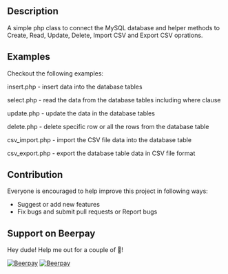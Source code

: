 Description
-----------
A simple php class to connect the MySQL database and helper methods to Create, Read, Update, Delete, Import CSV and Export CSV oprations.

Examples
--------
Checkout the following examples:

insert.php      - insert data into the database tables

select.php      - read the data from the database tables including where clause

update.php      - update the data in the database tables

delete.php      - delete specific row or all the rows from the database table

csv_import.php  - import the CSV file data into the database table

csv_export.php  - export the database table data in CSV file format

Contribution
------------
Everyone is encouraged to help improve this project in following ways:
- Suggest or add new features
- Fix bugs and submit pull requests or Report bugs

## Support on Beerpay
Hey dude! Help me out for a couple of :beers:!

[![Beerpay](https://beerpay.io/kanthvallampati/php_mysql_cruds/badge.svg?style=beer-square)](https://beerpay.io/kanthvallampati/php_mysql_cruds)  [![Beerpay](https://beerpay.io/kanthvallampati/php_mysql_cruds/make-wish.svg?style=flat-square)](https://beerpay.io/kanthvallampati/php_mysql_cruds?focus=wish)